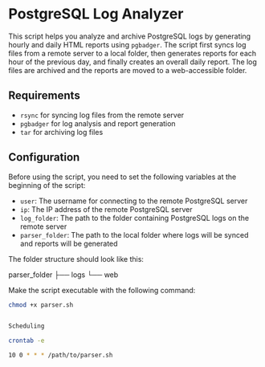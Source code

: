 # PostgreSQL Log Analyzer

This script helps you analyze and archive PostgreSQL logs by generating hourly and daily HTML reports using `pgbadger`. The script first syncs log files from a remote server to a local folder, then generates reports for each hour of the previous day, and finally creates an overall daily report. The log files are archived and the reports are moved to a web-accessible folder.

## Requirements

- `rsync` for syncing log files from the remote server
- `pgbadger` for log analysis and report generation
- `tar` for archiving log files

## Configuration

Before using the script, you need to set the following variables at the beginning of the script:

- `user`: The username for connecting to the remote PostgreSQL server
- `ip`: The IP address of the remote PostgreSQL server
- `log_folder`: The path to the folder containing PostgreSQL logs on the remote server
- `parser_folder`: The path to the local folder where logs will be synced and reports will be generated

The folder structure should look like this:

parser_folder
├── logs
└── web

Make the script executable with the following command:

```bash
chmod +x parser.sh


Scheduling

crontab -e

10 0 * * * /path/to/parser.sh
